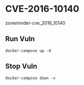 # CVE-2016-10140

zoneminder-cve_2016_10140

## Run Vuln

```
docker-compose up -d
```

## Stop Vuln

```
docker-compose down -v
```

